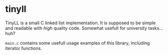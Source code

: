 # tinyll
TinyLL is a small C linked list implementation. It is supposed to be simple and readable with *high* quality code.
Somewhat usefull for university tasks... huh?

`main.c` contains some usefull usage examples of this library, including iterator functions.
